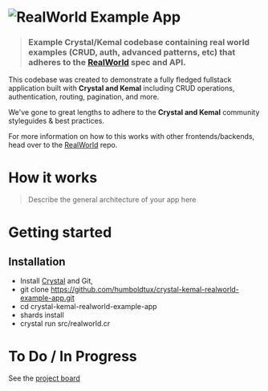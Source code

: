 # ![RealWorld Example App](logo.png)

> ### Example Crystal/Kemal codebase containing real world examples (CRUD, auth, advanced patterns, etc) that adheres to the [RealWorld](https://github.com/gothinkster/realworld-example-apps) spec and API.


This codebase was created to demonstrate a fully fledged fullstack application built with **Crystal and Kemal** including CRUD operations, authentication, routing, pagination, and more.

We've gone to great lengths to adhere to the **Crystal and Kemal** community styleguides & best practices.

For more information on how to this works with other frontends/backends, head over to the [RealWorld](https://github.com/gothinkster/realworld) repo.


# How it works

> Describe the general architecture of your app here

# Getting started

## Installation

* Install [Crystal](https://crystal-lang.org/docs/installation/) and Git,
* git clone https://github.com/humboldtux/crystal-kemal-realworld-example-app.git
* cd crystal-kemal-realworld-example-app
* shards install
* crystal run src/realworld.cr

# To Do / In Progress

See the [project board](https://github.com/humboldtux/crystal-kemal-realworld-example-app/projects/1)

